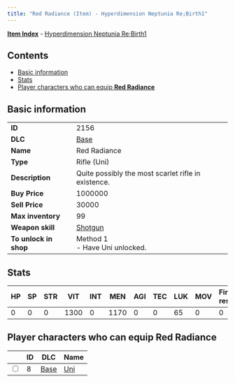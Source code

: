 ```yaml
---
title: "Red Radiance (Item) - Hyperdimension Neptunia Re;Birth1"
---
```


[**Item Index**](/neptunia/rb1/item/index.html) - [Hyperdimension Neptunia Re;Birth1](/neptunia/rb1)

## Contents

- [Basic information](#basic-information)
- [Stats](#stats)
- [Player characters who can equip **Red Radiance**](#player-characters-who-can-equip-red-radiance)

## Basic information

|   |   |
| -- | -- |
| **ID** | 2156 |
| **DLC** | [Base](/neptunia/rb1/dlc/1-base.html) |
| **Name** | Red Radiance |
| **Type** | Rifle (Uni) |
| **Description** | Quite possibly the most scarlet rifle in existence. |
| **Buy Price** | 1000000 |
| **Sell Price** | 30000 |
| **Max inventory** | 99 |
| **Weapon skill** | [Shotgun](/neptunia/rb1/skill/1-1403-shotgun.html) |
| **To unlock in shop** | Method 1<br />- Have Uni unlocked. |

## Stats

| HP | SP | STR | VIT | INT | MEN | AGI | TEC | LUK | MOV | Fire res. | Ice res. | Wind res. | Lightning res. |
| -- | -- | --- | --- | --- | --- | --- | --- | --- | --- | --------- | -------- | --------- | -------------- |
| 0 | 0 | 0 | 1300 | 0 | 1170 | 0 | 0 | 65 | 0 | 0 | 0 | 0 | 0 |

## Player characters who can equip **Red Radiance**

|    | ID | DLC | Name |
| -- | -- | --- | ---- |
| <input type="checkbox" id="rb1-player-1-8" class="trackbox" /> | 8 | [Base](/neptunia/rb1/dlc/1-base.html) | [Uni](/neptunia/rb1/player/1-8-uni.html) |